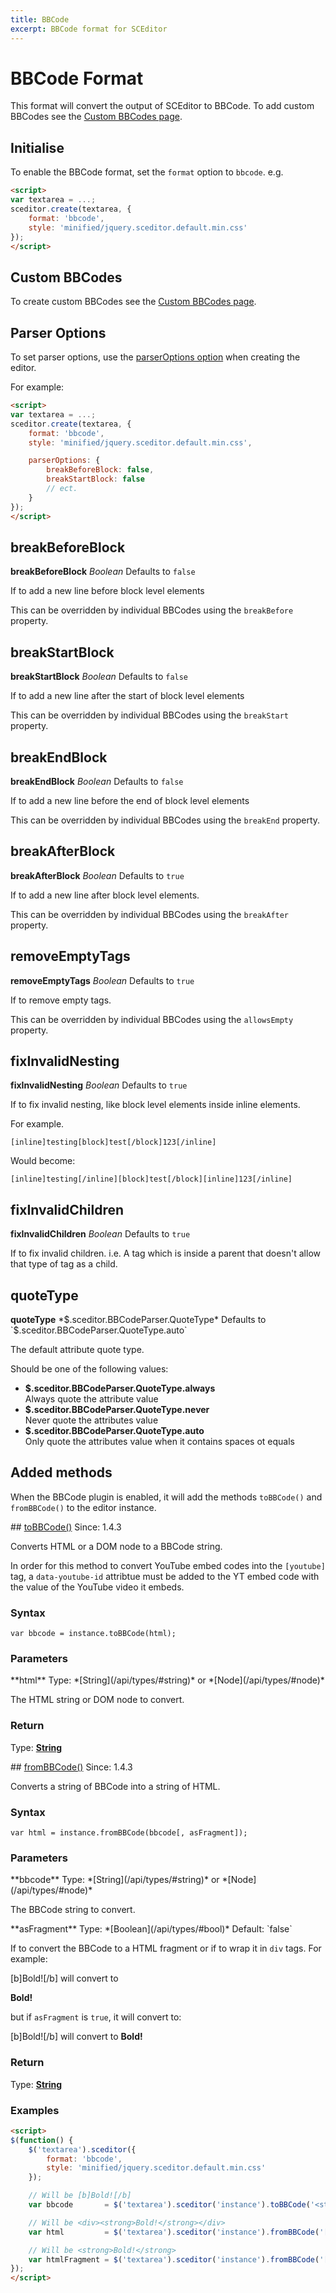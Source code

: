 ```yaml
---
title: BBCode
excerpt: BBCode format for SCEditor
---
```


# BBCode Format <a id="bbcode"></a>

This format will convert the output of SCEditor to BBCode. To add custom BBCodes see the [Custom BBCodes page](/documentation/custom-bbcodes/).


## Initialise <a id="initialise"></a>

To enable the BBCode format, set the `format` option to `bbcode`. e.g.

```html
<script>
var textarea = ...;
sceditor.create(textarea, {
	format: 'bbcode',
	style: 'minified/jquery.sceditor.default.min.css'
});
</script>
```


## Custom BBCodes <a id="custom-bbcodes"></a>

To create custom BBCodes see the [Custom BBCodes page](/documentation/custom-bbcodes/).


## Parser Options <a id="parser-options"></a>

To set parser options, use the [parserOptions option](/documentation/options/#parserOptions) when creating the editor.

For example:

```html
<script>
var textarea = ...;
sceditor.create(textarea, {
	format: 'bbcode',
	style: 'minified/jquery.sceditor.default.min.css',

	parserOptions: {
		breakBeforeBlock: false,
		breakStartBlock: false
		// ect.
	}
});
</script>
```


## breakBeforeBlock

**breakBeforeBlock** *Boolean* Defaults to `false`

If to add a new line before block level elements

This can be overridden by individual BBCodes using the `breakBefore` property.


## breakStartBlock

**breakStartBlock** *Boolean* Defaults to `false`

If to add a new line after the start of block level elements

This can be overridden by individual BBCodes using the `breakStart` property.


## breakEndBlock

**breakEndBlock** *Boolean* Defaults to `false`

If to add a new line before the end of block level elements

This can be overridden by individual BBCodes using the `breakEnd` property.


## breakAfterBlock

**breakAfterBlock** *Boolean* Defaults to `true`

If to add a new line after block level elements.

This can be overridden by individual BBCodes using the `breakAfter` property.


## removeEmptyTags

**removeEmptyTags** *Boolean* Defaults to `true`

If to remove empty tags.

This can be overridden by individual BBCodes using the `allowsEmpty` property.


## fixInvalidNesting

**fixInvalidNesting** *Boolean* Defaults to `true`

If to fix invalid nesting, like block level elements inside inline elements.

For example.

```bbcode
[inline]testing[block]test[/block]123[/inline]
```

Would become:

```bbcode
[inline]testing[/inline][block]test[/block][inline]123[/inline]
```


## fixInvalidChildren

**fixInvalidChildren** *Boolean* Defaults to `true`

If to fix invalid children. i.e. A tag which is inside a parent that doesn't allow that type of tag as a child.


## quoteType

**quoteType** *$.sceditor.BBCodeParser.QuoteType* Defaults to `$.sceditor.BBCodeParser.QuoteType.auto`

The default attribute quote type.

Should be one of the following values:

* **$.sceditor.BBCodeParser.QuoteType.always**  
  Always quote the attribute value
* **$.sceditor.BBCodeParser.QuoteType.never**  
  Never quote the attributes value
* **$.sceditor.BBCodeParser.QuoteType.auto**  
  Only quote the attributes value when it contains spaces ot equals




## Added methods <a id="methods"></a>

When the BBCode plugin is enabled, it will add the methods `toBBCode()` and `fromBBCode()` to the editor instance.

<article class="api method" markdown="1">
## <a id="toBBCode" href="#toBBCode">toBBCode()</a> <span class="since">Since: 1.4.3</span>

Converts HTML or a DOM node to a BBCode string.

In order for this method to convert YouTube embed codes into the `[youtube]`
tag, a `data-youtube-id` attribtue must be added to the YT embed code with the
value of the YouTube video it embeds.


### Syntax

	var bbcode = instance.toBBCode(html);


### Parameters

<div class="parameters">
<div class="parameter" markdown="1">
**html**  
Type: *[String](/api/types/#string)* or *[Node](/api/types/#node)*

The HTML string or DOM node to convert.
</div>
</div>


### Return

Type: **[String](/api/types/#string)**
</article>


<article class="api method" markdown="1">
## <a id="fromBBCode" href="#fromBBCode">fromBBCode()</a> <span class="since">Since: 1.4.3</span>

Converts a string of BBCode into a string of HTML.


### Syntax

	var html = instance.fromBBCode(bbcode[, asFragment]);


### Parameters

<div class="parameters">
<div class="parameter" markdown="1">
**bbcode**  
Type: *[String](/api/types/#string)* or *[Node](/api/types/#node)*

The BBCode string to convert.
</div>
<div class="parameter" markdown="1">
**asFragment**  
Type: *[Boolean](/api/types/#bool)*
Default: `false`

If to convert the BBCode to a HTML fragment or if to wrap it in `div` tags. For example:

[b]Bold![/b] will convert to <div><strong>Bold!</strong></div>

but if `asFragment` is `true`, it will convert to:

[b]Bold![/b] will convert to <strong>Bold!</strong>
</div>
</div>


### Return

Type: **[String](/api/types/#string)**
</article>


### Examples

```html
<script>
$(function() {
	$('textarea').sceditor({
		format: 'bbcode',
		style: 'minified/jquery.sceditor.default.min.css'
	});

	// Will be [b]Bold![/b]
	var bbcode       = $('textarea').sceditor('instance').toBBCode('<strong>Bold!</strong>');

	// Will be <div><strong>Bold!</strong></div>
	var html         = $('textarea').sceditor('instance').fromBBCode('[b]Bold![b]');

	// Will be <strong>Bold!</strong>
	var htmlFragment = $('textarea').sceditor('instance').fromBBCode('[b]Bold![b]', true);
});
</script>
```
